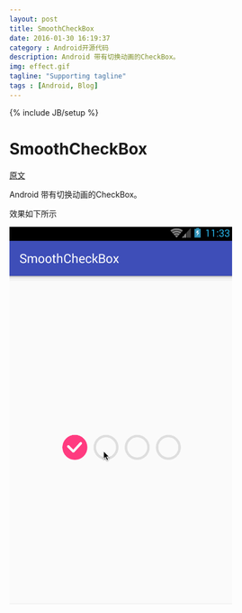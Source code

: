 ```yaml
---
layout: post
title: SmoothCheckBox
date: 2016-01-30 16:19:37
category : Android开源代码
description: Android 带有切换动画的CheckBox。
img: effect.gif
tagline: "Supporting tagline"
tags : [Android, Blog]
---
```

{% include JB/setup %}
# SmoothCheckBox

[原文](https://github.com/andyxialm/SmoothCheckBox)

Android 带有切换动画的CheckBox。

效果如下所示

![effect](/img/SmoothCheckBox/effect.gif)
